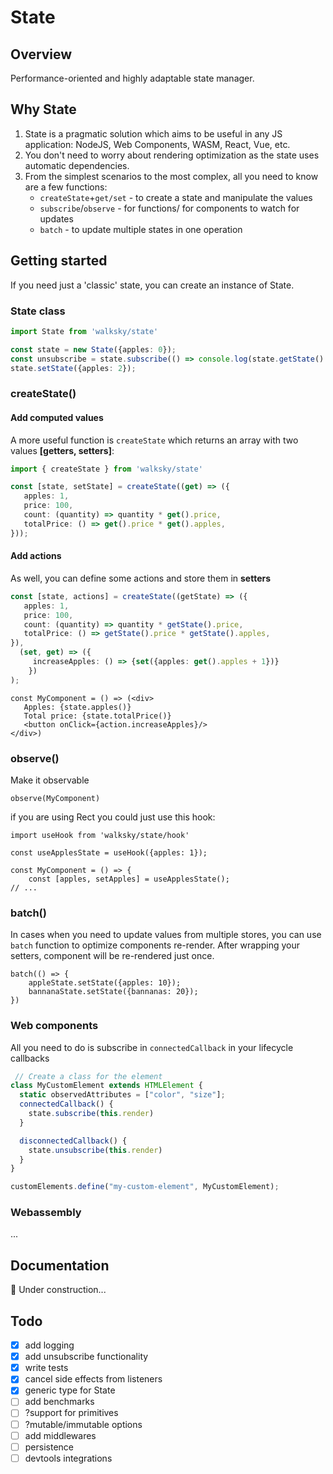 # State

## Overview
Performance-oriented and highly adaptable state manager.

## Why State
1. State is a pragmatic solution which aims to be useful in any JS application: NodeJS, Web Components, WASM, React, Vue, etc.
2. You don't need to worry about rendering optimization as the state uses automatic dependencies.
3. From the simplest scenarios to the most complex, all you need to know are a few functions:
   * `createState`+`get/set` - to create a state and manipulate the values
   * `subscribe`/`observe` - for functions/ for components to watch for updates
   * `batch` - to update multiple states in one operation

## Getting started
If you need just a 'classic' state, you can create an instance of State.
### State class
```typescript
import State from 'walksky/state'

const state = new State({apples: 0});
const unsubscribe = state.subscribe(() => console.log(state.getState().apples));
state.setState({apples: 2});
```
### createState()
#### Add computed values
 A more useful function is `createState` which returns an array with two values **[getters, setters]**: 
```typescript
import { createState } from 'walksky/state'

const [state, setState] = createState((get) => ({
   apples: 1,
   price: 100,
   count: (quantity) => quantity * get().price,
   totalPrice: () => get().price * get().apples,
}));
```
#### Add actions
As well, you can define some actions and store them in **setters** 
```typescript
const [state, actions] = createState((getState) => ({
   apples: 1,
   price: 100,
   count: (quantity) => quantity * getState().price,
   totalPrice: () => getState().price * getState().apples,
}),
  (set, get) => ({
     increaseApples: () => {set({apples: get().apples + 1})}
    })
);
```
```tsx
const MyComponent = () => (<div>
   Apples: {state.apples()}
   Total price: {state.totalPrice()}
   <button onClick={action.increaseApples}/>
</div>)
```

### observe()
Make it observable
```tsx
observe(MyComponent)
```
if you are using Rect you could just use this hook:
```tsx
import useHook from 'walksky/state/hook'

const useApplesState = useHook({apples: 1});

const MyComponent = () => {
    const [apples, setApples] = useApplesState();
// ...
```
### batch()
In cases when you need to update values from multiple stores, you
can use `batch` function to optimize components re-render. After wrapping
your setters, component will be re-rendered just once.
```tsx
batch(() => {
    appleState.setState({apples: 10});
    bannanaState.setState({bannanas: 20});
})
```




### Web components
All you need to do is subscribe in `connectedCallback` in your lifecycle callbacks
```javascript
 // Create a class for the element
class MyCustomElement extends HTMLElement {
  static observedAttributes = ["color", "size"];
  connectedCallback() {
    state.subscribe(this.render)
  }

  disconnectedCallback() {
    state.unsubscribe(this.render)
  }
}

customElements.define("my-custom-element", MyCustomElement);

```

### Webassembly
...



## Documentation
:construction_worker: Under construction... 


## Todo

- [x] add logging
- [x] add unsubscribe functionality
- [x] write tests
- [x] cancel side effects from listeners
- [x] generic type for State  
- [ ] add benchmarks
- [ ] ?support for primitives
- [ ] ?mutable/immutable options
- [ ] add middlewares
- [ ] persistence
- [ ] devtools integrations